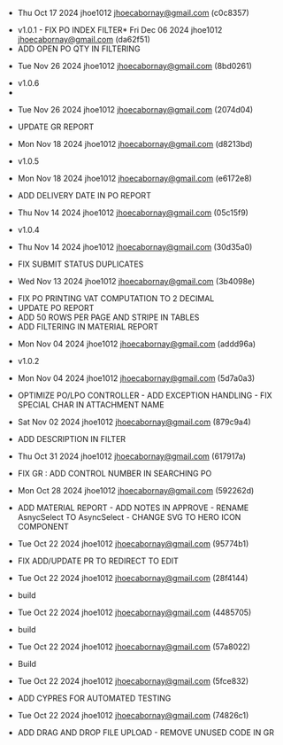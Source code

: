 * Thu Oct 17 2024 jhoe1012 <jhoecabornay@gmail.com> (c0c8357)
- v1.0.1 - FIX PO INDEX FILTER* Fri Dec 06 2024 jhoe1012 <jhoecabornay@gmail.com> (da62f51)
- ADD OPEN PO QTY IN FILTERING

* Tue Nov 26 2024 jhoe1012 <jhoecabornay@gmail.com> (8bd0261)
- v1.0.6
- 
* Tue Nov 26 2024 jhoe1012 <jhoecabornay@gmail.com> (2074d04)
- UPDATE GR REPORT

* Mon Nov 18 2024 jhoe1012 <jhoecabornay@gmail.com> (d8213bd)
- v1.0.5
 
* Mon Nov 18 2024 jhoe1012 <jhoecabornay@gmail.com> (e6172e8)
- ADD DELIVERY DATE IN PO REPORT

* Thu Nov 14 2024 jhoe1012 <jhoecabornay@gmail.com> (05c15f9)
-  v1.0.4

* Thu Nov 14 2024 jhoe1012 <jhoecabornay@gmail.com> (30d35a0)
- FIX SUBMIT STATUS DUPLICATES

* Wed Nov 13 2024 jhoe1012 <jhoecabornay@gmail.com> (3b4098e)
- FIX PO PRINTING VAT COMPUTATION TO 2 DECIMAL 
- UPDATE PO REPORT 
- ADD 50 ROWS PER PAGE AND STRIPE IN TABLES 
- ADD FILTERING IN MATERIAL REPORT

* Mon Nov 04 2024 jhoe1012 <jhoecabornay@gmail.com> (addd96a)
- v1.0.2
  
* Mon Nov 04 2024 jhoe1012 <jhoecabornay@gmail.com> (5d7a0a3)
- OPTIMIZE PO/LPO CONTROLLER - ADD EXCEPTION HANDLING - FIX SPECIAL CHAR IN ATTACHMENT NAME

* Sat Nov 02 2024 jhoe1012 <jhoecabornay@gmail.com> (879c9a4)
- ADD DESCRIPTION IN FILTER
* Thu Oct 31 2024 jhoe1012 <jhoecabornay@gmail.com> (617917a)
- FIX GR : ADD CONTROL NUMBER IN SEARCHING PO

* Mon Oct 28 2024 jhoe1012 <jhoecabornay@gmail.com> (592262d)
- ADD MATERIAL REPORT - ADD NOTES IN APPROVE - RENAME AsnycSelect TO AsyncSelect - CHANGE SVG TO HERO ICON COMPONENT

* Tue Oct 22 2024 jhoe1012 <jhoecabornay@gmail.com> (95774b1)
- FIX ADD/UPDATE PR TO REDIRECT TO EDIT

* Tue Oct 22 2024 jhoe1012 <jhoecabornay@gmail.com> (28f4144)
- build

* Tue Oct 22 2024 jhoe1012 <jhoecabornay@gmail.com> (4485705)
- build

* Tue Oct 22 2024 jhoe1012 <jhoecabornay@gmail.com> (57a8022)
- Build

* Tue Oct 22 2024 jhoe1012 <jhoecabornay@gmail.com> (5fce832)
- ADD CYPRES FOR AUTOMATED TESTING

* Tue Oct 22 2024 jhoe1012 <jhoecabornay@gmail.com> (74826c1)
- ADD DRAG AND DROP FILE UPLOAD - REMOVE UNUSED CODE IN GR
